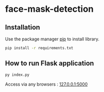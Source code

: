 # face-mask-detection
 
## Installation
Use the package manager [pip](https://pip.pypa.io/en/stable/) to install library.

```bash
pip install -r requirements.txt
```

## How to run Flask application
```bash
py index.py
```

Access via any browsers : [127.0.0.1:5000](127.0.0.1:5000)